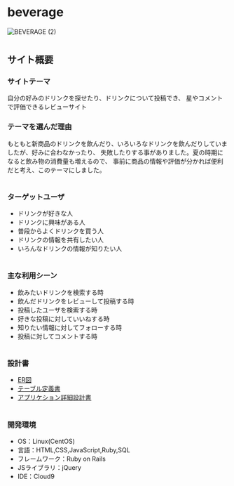 # beverage
![BEVERAGE (2)](https://github.com/yuukiyuukiyuuki/beverage/assets/128203554/dc435344-8e4e-4481-b7e2-19face72f130)

#
## サイト概要

### サイトテーマ
自分の好みのドリンクを探せたり、ドリンクについて投稿でき、
星やコメントで評価できるレビューサイト

### テーマを選んだ理由
もともと新商品のドリンクを飲んだり、いろいろなドリンクを飲んだりしていましたが、好みに合わなかったり、
失敗したりする事がありました。夏の時期になると飲み物の消費量も増えるので、
事前に商品の情報や評価が分かれば便利だと考え、このテーマにしました。
#
### ターゲットユーザ
- ドリンクが好きな人
- ドリンクに興味がある人
- 普段からよくドリンクを買う人
- ドリンクの情報を共有したい人
- いろんなドリンクの情報が知りたい人
#
### 主な利用シーン
- 飲みたいドリンクを検索する時
- 飲んだドリンクをレビューして投稿する時
- 投稿したユーザを検索する時
- 好きな投稿に対していいねする時
- 知りたい情報に対してフォローする時
- 投稿に対してコメントする時
#
### 設計書
- [ER図](https://app.diagrams.net/#G1BzHtuhtI_McN5E_2TZEe7C52707uYJCH)
- [テーブル定義書](https://docs.google.com/spreadsheets/d/161TfBp86_2jmI7C1wbCMK6DSnDAqyLqVmy33U0KHPOs/edit#gid=511978234)
- [アプリケション詳細設計書](https://docs.google.com/spreadsheets/d/168jUnFDpHIdYA0Bo6y8ChFuAPJfD4wW3AeUIBZmsVVk/edit#gid=0)
#
### 開発環境
- OS：Linux(CentOS)
- 言語：HTML,CSS,JavaScript,Ruby,SQL
- フレームワーク：Ruby on Rails
- JSライブラリ：jQuery
- IDE：Cloud9
